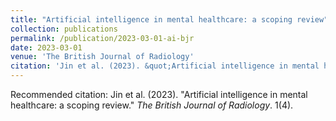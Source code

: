 ```yaml
---
title: "Artificial intelligence in mental healthcare: a scoping review"
collection: publications
permalink: /publication/2023-03-01-ai-bjr
date: 2023-03-01
venue: 'The British Journal of Radiology'
citation: 'Jin et al. (2023). &quot;Artificial intelligence in mental healthcare: a scoping review.&quot; <i>The British Journal of Radiology</i>. 1(4).'
---
```

Recommended citation: Jin et al. (2023). "Artificial intelligence in mental healthcare: a scoping review." <i>The British Journal of Radiology</i>. 1(4).